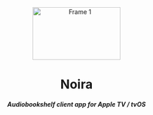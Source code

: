 <div align="center">
    <img width="200" height="120" alt="Frame 1" src="https://github.com/user-attachments/assets/c05477f9-5a62-4d78-8e31-a043d560b0c4" />
    <h1>Noira</h1>
   <h5>Audiobookshelf client app for Apple TV / tvOS</h5>
</div>

